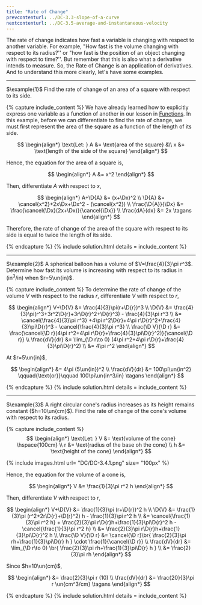 ```yaml
---
title: "Rate of Change"
prevcontenturl: ../DC-3.3-slope-of-a-curve
nextcontenturl: ../DC-3.5-average-and-instantaneous-velocity
---
```






The rate of change indicates how fast a variable is changing with respect to another variable. For example, "How fast is the volume changing with respect to its radius?'' or "how fast is the position of an object changing with respect to time?''. But remember that this is also what a derivative intends to measure. So, the Rate of Change is an application of derivatives. And to understand this more clearly, let's have some examples.

---
$\example{1}$
Find the rate of change of an area of a square with respect to its side.

{% capture include_content %}
We have already learned how to explicitly express one variable as a function of another in our lesson in [Functions](../DC-1.6-graph-of-functions). In this example, before we can differentiate to find the rate of change, we must first represent the area of the square as a function of the length of its side.

$$
\begin{align*}
	\text{Let: } A &= \text{area of the square} &\\
		   x &= \text{length of the side of the square} 
\end{align*} 
$$

Hence, the equation for the area of a square is, 

$$
\begin{align*}
	A &= x^2 
\end{align*}
$$

Then, differentiate $A$ with respect to $x$,

$$
\begin{align*}
	A+\D{A} &= (x+\Dx)^2 \\
	\D{A} &= \cancel{x^2}+2x\Dx+\Dx^2 - (\cancel{x^2}) \\
	\frac{\D{A}}{\Dx} &= \frac{\cancel{\Dx}(2x+\Dx)}{\cancel{\Dx}} \\
	\frac{dA}{dx} &= 2x		\tagans
\end{align*}
$$

Therefore, the rate of change of the area of the square with respect to its side is equal to twice the length of its side. 

{% endcapture %}
{% include solution.html details = include_content %}







---
$\example{2}$
A spherical balloon has a volume of $V=\frac{4}{3}\pi r^3$. Determine how fast its volume is increasing with respect to its radius in $(\mathrm{in^3/in})$ when $r=5\un{in}$.

{% capture include_content %}
To determine the rate of change of the volume $V$ with respect to the radius $r$, differentiate $V$ with respect to $r$,

$$
\begin{align*}
	V+\D{V} &= \frac{4}{3}\pi(r+\D{r})^3 \\
	\D{V} &= \frac{4}{3}\pi(r^3+3r^2\D{r}+3r\D{r}^2+\D{r}^3) - \frac{4}{3}\pi r^3 \\
	&= \cancel{\frac{4}{3}\pi r^3} +4\pi r^2\D{r}+4\pi r\D{r}^2+\frac{4}{3}\pi\D{r}^3 - \cancel{\frac{4}{3}\pi r^3} \\
	\frac{\D V}{\D r} &= \frac{\cancel{\D r}(4\pi r^2+4\pi r\D{r}+\frac{4}{3}\pi\D{r}^2)}{\cancel{\D r}} \\
	\frac{dV}{dr} &= \lim_{\D r\to 0} (4\pi r^2+4\pi r\D{r}+\frac{4}{3}\pi\D{r}^2) \\
	&= 4\pi r^2 
\end{align*}
$$

At $r=5\un{in}$,

$$
\begin{align*}
	&= 4\pi (5\un{in})^2 \\
    \frac{dV}{dr} &= 100\pi\un{in^2} \qquad{\text{or}}\qquad 
        100\pi\un{in^3/in}		\tagans
\end{align*}
$$

{% endcapture %}
{% include solution.html details = include_content %}







---
$\example{3}$
A right circular cone's radius increases as its height remains constant ($h=10\un{cm}$). Find the rate of change of the cone's volume with respect to its radius.

{% capture include_content %}
$$
\begin{align*}
	\text{Let: } V &= \text{volume of the cone} \hspace{100cm} \\
		   r &= \text{radius of the base oh the cone} \\
		   h &= \text{height of the cone}  
\end{align*} 
$$


{% include images.html 
    url= "DC/DC-3.4.1.png" 
    size= "100px"
%}


Hence, the equation for the volume of a cone is, 

$$
\begin{align*}
	V &= \frac{1}{3}\pi r^2 h 
\end{align*}
$$

Then, differentiate $V$ with respect to $r$,

$$
\begin{align*}
	V+\D{V} &= \frac{1}{3}\pi (r+\D{r})^2 h \\
	\D{V} &= \frac{1}{3}\pi (r^2+2r\D{r}+\D{r}^2) h - \frac{1}{3}\pi r^2 h \\
	&= \cancel{\frac{1}{3}\pi r^2 h} + \frac{2}{3}\pi r\D{r}h+\frac{1}{3}\pi\D{r}^2 h - \cancel{\frac{1}{3}\pi r^2 h} \\
	&= \frac{2}{3}\pi r\D{r}h+\frac{1}{3}\pi\D{r}^2 h \\
	\frac{\D V}{\D r} &= \cancel{\D r}\br{ \frac{2}{3}\pi rh+\frac{1}{3}\pi\D{r} h } \cdot \frac{1}{\cancel{\D r}} \\
	\frac{dV}{dr} &= \lim_{\D r\to 0}  \br{ \frac{2}{3}\pi rh+\frac{1}{3}\pi\D{r} h } \\
	&= \frac{2}{3}\pi rh 
\end{align*}
$$

Since $h=10\un{cm}$,

$$
\begin{align*}
	&= \frac{2}{3}\pi r (10) \\
	\frac{dV}{dr} &= \frac{20}{3}\pi r \un{cm^3/cm} 	\tagans
\end{align*}
$$

{% endcapture %}
{% include solution.html details = include_content %}
